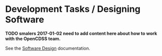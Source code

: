 # Development Tasks / Designing Software

**TODO smalers 2017-01-02 need to add content here about how to work with the OpenCDSS team.**

See the [Software Design](../software-design/overview/) documentation.
